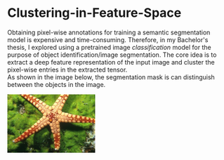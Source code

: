 # Clustering-in-Feature-Space
Obtaining pixel-wise annotations for training a semantic segmentation model is expensive and time-consuming. Therefore, in my Bachelor's thesis, I explored using a pretrained image *classification* model for the purpose of object identification/image segmentation. The core idea is to extract a deep feature representation of the input image and cluster the pixel-wise entries in the extracted tensor.
<br>
As shown in the image below, the segmentation mask is can distinguish between the objects in the image.

<img 
     src='starfish.jpg' width=200
     src='mask.png' width=200>
